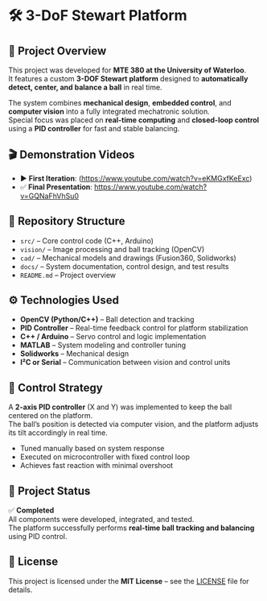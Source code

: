 # 🛠️ 3-DoF Stewart Platform

## 📖 Project Overview

This project was developed for **MTE 380 at the University of Waterloo**.  
It features a custom **3-DOF Stewart platform** designed to **automatically detect, center, and balance a ball** in real time.

The system combines **mechanical design**, **embedded control**, and **computer vision** into a fully integrated mechatronic solution.  
Special focus was placed on **real-time computing** and **closed-loop control** using a **PID controller** for fast and stable balancing.

## 🎬 Demonstration Videos

- ▶️ **First Iteration**: (https://www.youtube.com/watch?v=eKMGxfKeExc)
- ✅ **Final Presentation**: https://www.youtube.com/watch?v=GQNaFhVhSu0


## 📂 Repository Structure

- `src/` – Core control code (C++, Arduino)  
- `vision/` – Image processing and ball tracking (OpenCV)  
- `cad/` – Mechanical models and drawings (Fusion360, Solidworks)  
- `docs/` – System documentation, control design, and test results  
- `README.md` – Project overview

## ⚙️ Technologies Used

- **OpenCV (Python/C++)** – Ball detection and tracking  
- **PID Controller** – Real-time feedback control for platform stabilization  
- **C++ / Arduino** – Servo control and logic implementation  
- **MATLAB** – System modeling and controller tuning  
- **Solidworks** – Mechanical design  
- **I²C or Serial** – Communication between vision and control units

## 🧠 Control Strategy

A **2-axis PID controller** (X and Y) was implemented to keep the ball centered on the platform.  
The ball’s position is detected via computer vision, and the platform adjusts its tilt accordingly in real time.

- Tuned manually based on system response  
- Executed on microcontroller with fixed control loop  
- Achieves fast reaction with minimal overshoot

## 🚀 Project Status

✅ **Completed**  
All components were developed, integrated, and tested.  
The platform successfully performs **real-time ball tracking and balancing** using PID control.

## 📄 License

This project is licensed under the **MIT License** – see the [LICENSE](./LICENSE) file for details.

